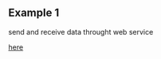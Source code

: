 <h2>Example 1</h2>

<p>send and receive data throught web service</p>

<a href="http://blog.bdoughan.com/2011/06/using-jaxbs-xmlaccessortype-to.html"/>here


